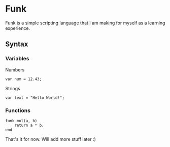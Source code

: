 # Funk

Funk is a simple scripting language that I am making for myself as a learning experience.

## Syntax

### Variables

Numbers

	var num = 12.43;

Strings

	var text = "Hello World!";

### Functions

	funk mul(a, b)
	    return a * b;
	end

That's it for now. Will add more stuff later :)

